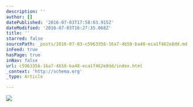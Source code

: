```yaml
---
description: ''
author: []
datePublished: '2016-07-03T17:58:03.915Z'
dateModified: '2016-07-03T16:27:35.068Z'
title: ''
starred: false
sourcePath: _posts/2016-07-03-c5963356-16a7-4b58-ba40-eca1f462e8dd.md
inFeed: true
hasPage: true
inNav: false
url: c5963356-16a7-4b58-ba40-eca1f462e8dd/index.html
_context: 'http://schema.org'
_type: Article

---
```

![](https://the-grid-user-content.s3-us-west-2.amazonaws.com/a7fcd47f-1612-4e9b-9242-04e806336b01.jpg)